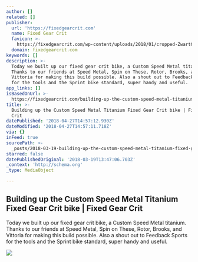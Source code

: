```yaml
---
author: []
related: []
publisher:
  url: 'https://fixedgearcrit.com'
  name: Fixed Gear Crit
  favicon: >-
    https://fixedgearcrit.com/wp-content/uploads/2018/01/cropped-ZwartGroen-192x192.png
  domain: fixedgearcrit.com
keywords: []
description: >-
  Today we built up our fixed gear crit bike, a Custom Speed Metal titanium.
  Thanks to our friends at Speed Metal, Spin on These, Rotor, Brooks, and
  Vittoria for making this build possible. Also a shout out to Feedback Sports
  for the tools and the Sprint bike standard, super handy and useful.
app_links: []
isBasedOnUrl: >-
  https://fixedgearcrit.com/building-up-the-custom-speed-metal-titanium-fixed-gear-crit-bike/
title: >-
  Building up the Custom Speed Metal Titanium Fixed Gear Crit bike | Fixed Gear
  Crit
datePublished: '2018-04-27T14:57:12.930Z'
dateModified: '2018-04-27T14:57:11.718Z'
via: {}
inFeed: true
sourcePath: >-
  _posts/2018-03-19-building-up-the-custom-speed-metal-titanium-fixed-gear-crit.md
starred: false
datePublishedOriginal: '2018-03-19T13:47:06.703Z'
_context: 'http://schema.org'
_type: MediaObject

---
```

<article style=""><h1>Building up the Custom Speed Metal Titanium Fixed Gear Crit bike | Fixed Gear Crit</h1><p>Today we built up our fixed gear crit bike, a Custom Speed Metal titanium. Thanks to our friends at Speed Metal, Spin on These, Rotor, Brooks, and Vittoria for making this build possible. Also a shout out to Feedback Sports for the tools and the Sprint bike standard, super handy and useful.</p><img src="https://fixedgearcrit.com/wp-content/uploads/2017/12/Groen_zwart.png" /></article>